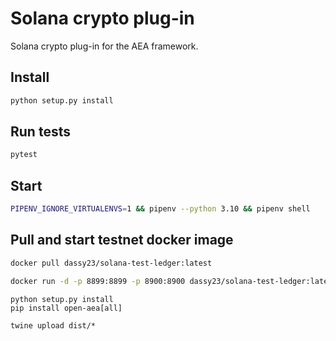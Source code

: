 # Solana crypto plug-in

Solana crypto plug-in for the AEA framework.

## Install

```bash
python setup.py install
```

## Run tests

```bash
pytest
```

## Start

```bash
PIPENV_IGNORE_VIRTUALENVS=1 && pipenv --python 3.10 && pipenv shell
```

## Pull and start testnet docker image

```bash
docker pull dassy23/solana-test-ledger:latest
```

```bash
docker run -d -p 8899:8899 -p 8900:8900 dassy23/solana-test-ledger:latest
```

```
python setup.py install
pip install open-aea[all]
```

```
twine upload dist/*
```
